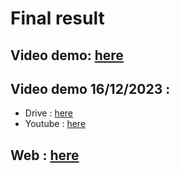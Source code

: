 # Final result
## Video demo: [here](https://drive.google.com/drive/folders/10n0Jo9gbHQKDRPrxKFAoRuj2L389Cm9s) 
## Video demo 16/12/2023 : 
 - Drive : [here](https://drive.google.com/file/d/1GVN38vi5GLRPCVQtTogFubjHby72niEa/view?usp=drive_link)
 - Youtube : [here](https://www.youtube.com/watch?v=8NYgN7LMQ3w)
## Web : [here](http://bk-hk231-dadn-smarthome.link/)
